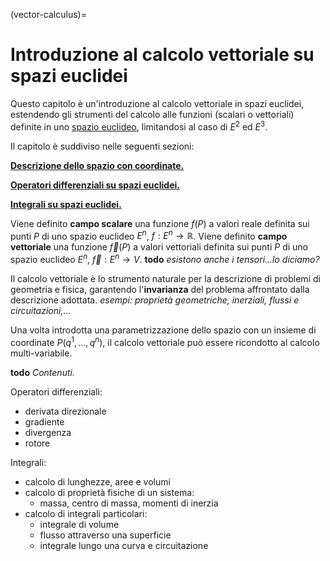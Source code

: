 (vector-calculus)=
# Introduzione al calcolo vettoriale su spazi euclidei

Questo capitolo è un'introduzione al calcolo vettoriale in spazi euclidei, estendendo gli strumenti del calcolo alle funzioni (scalari o vettoriali) definite in uno [spazio euclideo](geometry:analytic:euclidean-space), limitandosi al caso di $E^2$ ed $E^3$.

Il capitolo è suddiviso nelle seguenti sezioni:

[**Descrizione dello spazio con coordinate.**](vector-calculus:geometry)

[**Operatori differenziali su spazi euclidei.**](vector-calculus:derivatives)

[**Integrali su spazi euclidei.**](vector-calculus:integrals)


Viene definito **campo scalare** una funzione $f(P)$ a valori reale definita sui punti $P$ di uno spazio euclideo $E^n$, $f: E^n \rightarrow \mathbb{R}$.
Viene definito **campo vettoriale** una funzione $\vec{f}(P)$ a valori vettoriali definita sui punti $P$ di uno spazio euclideo $E^n$, $\vec{f}: E^n \rightarrow V$.
**todo** *esistono anche i tensori...lo diciamo?*

Il calcolo vettoriale è lo strumento naturale per la descrizione di problemi di geometria e fisica, garantendo l'**invarianza** del problema affrontato dalla descrizione adottata. *esempi: proprietà geometriche, inerziali, flussi e circuitazioni,...*

Una volta introdotta una parametrizzazione dello spazio con un insieme di coordinate $P(q^1,...,q^n)$, il calcolo vettoriale può essere ricondotto al calcolo multi-variabile.


**todo** *Contenuti.*

Operatori differenziali:
- derivata direzionale
- gradiente
- divergenza
- rotore

Integrali:
- calcolo di lunghezze, aree e volumi
- calcolo di proprietà fisiche di un sistema:
  - massa, centro di massa, momenti di inerzia
- calcolo di integrali particolari:
  - integrale di volume
  - flusso attraverso una superficie
  - integrale lungo una curva e circuitazione

